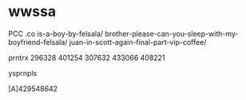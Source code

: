 # wwssa
PCC .co
is-a-boy-by-felsala/
brother-please-can-you-sleep-with-my-boyfriend-felsala/
juan-in-scott-again-final-part-vip-coffee/

prntrx
296328
401254 
307632
433066 
408221

ysprnpls

[A]429548642
